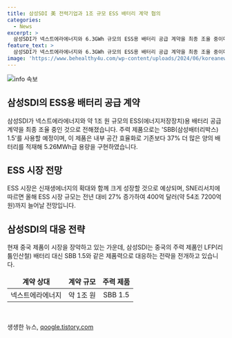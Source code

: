 ```yaml
---
title: 삼성SDI 美 전력기업과 1조 규모 ESS 배터리 계약 협의
categories:
  - News
excerpt: >
  삼성SDI가 넥스트에라에너지와 6.3GWh 규모의 ESS용 배터리 공급 계약을 최종 조율 중이다. SBB 1.5는 하이니켈 NCA 배터리로 내부 공간 효율화로 5.26MWh 용량을 구현했으며, ESS 시장의 27% 성장이 전망된다. 삼성SDI는 중국 시장에 대응하기 위해 LFP 배터리 대신 SBB 1.5와 같은 제품력으로 전략을 펼치고 있다. ESS 시장의 확대와 함께 삼성SDI의 최근 계약 조율 소식은 주목할 만하다.
feature_text: >
  삼성SDI가 넥스트에라에너지와 6.3GWh 규모의 ESS용 배터리 공급 계약을 최종 조율 중이다. SBB 1.5는 하이니켈 NCA 배터리로 내부 공간 효율화로 5.26MWh 용량을 구현했으며, ESS 시장의 27% 성장이 전망된다. 삼성SDI는 중국 시장에 대응하기 위해 LFP 배터리 대신 SBB 1.5와 같은 제품력으로 전략을 펼치고 있다. ESS 시장의 확대와 함께 삼성SDI의 최근 계약 조율 소식은 주목할 만하다.
image: 'https://www.behealthy4u.com/wp-content/uploads/2024/06/koreanews.jpg'
---
```


<p><img src="https://www.behealthy4u.com/wp-content/uploads/2024/06/koreanews.jpg" alt="info 속보" /></p>

<h2 data-ke-size="size26">삼성SDI의 ESS용 배터리 공급 계약</h2>

<p data-ke-size="size16">삼성SDI가 넥스트에라에너지와 약 1조 원 규모의 ESS(에너지저장장치)용 배터리 공급 계약을 최종 조율 중인 것으로 전해졌습니다. 주력 제품으로는 'SBB(삼성배터리박스) 1.5'를 사용할 예정이며, 이 제품은 내부 공간 효율화로 기존보다 37% 더 많은 양의 배터리를 적재해 5.26MWh급 용량을 구현하였습니다.</p>

<h2 data-ke-size="size26">ESS 시장 전망</h2>

<p data-ke-size="size16">ESS 시장은 신재생에너지의 확대와 함께 크게 성장할 것으로 예상되며, SNE리서치에 따르면 올해 ESS 시장 규모는 전년 대비 27% 증가하여 400억 달러(약 54조 7200억 원)까지 늘어날 전망입니다.</p>

<h2 data-ke-size="size26">삼성SDI의 대응 전략</h2>

<p data-ke-size="size16">현재 중국 제품이 시장을 장악하고 있는 가운데, 삼성SDI는 중국의 주력 제품인 LFP(리튬인산철) 배터리 대신 SBB 1.5와 같은 제품력으로 대응하는 전략을 전개하고 있습니다.</p>

<table>
    <thead>
        <tr>
            <td style="text-align: center; height: 17px;"><b>계약 상대</b></td>
            <td style="text-align: center; height: 17px;"><b>계약 규모</b></td>
            <td style="text-align: center; height: 17px;"><b>주력 제품</b></td>
        </tr>
    </thead>
    <tbody>
        <tr>
            <td style="text-align: center; height: 17px;">넥스트에라에너지</td>
            <td style="text-align: center; height: 17px;">약 1조 원</td>
            <td style="text-align: center; height: 17px;">SBB 1.5</td>
        </tr>
    </tbody>
</table>

<p data-ke-size="size16">&nbsp;</p>
생생한 뉴스, <a href="https://qoogle.tistory.com" rel="dofollow">qoogle.tistory.com</a>


